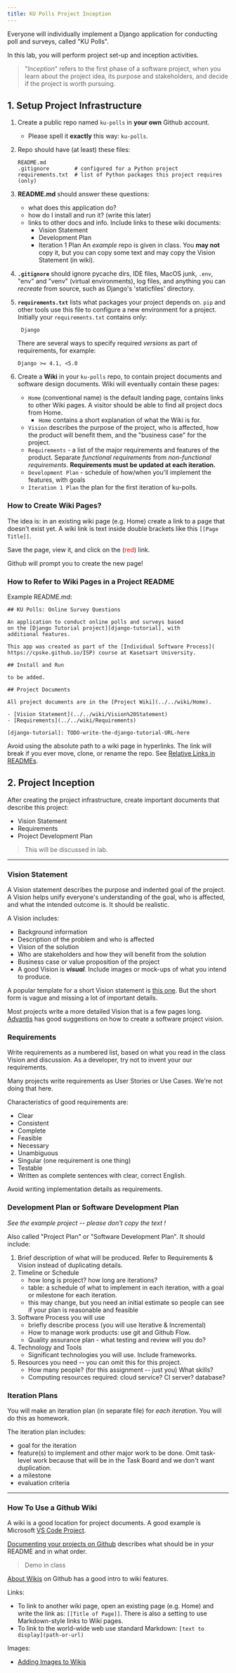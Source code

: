 ```yaml
---
title: KU Polls Project Inception
---
```


Everyone will individually implement a Django application for conducting poll and surveys, called "KU Polls".  

In this lab, you will perform project set-up and inception activities.

> "*Inception*" refers to the first phase of a software project, when you learn about the project idea, its purpose and stakeholders, and decide if the project is worth pursuing.

## 1. Setup Project Infrastructure

1. Create a public repo named `ku-polls` in **your own** Github account.
   - Please spell it **exactly** this way: `ku-polls`.

2. Repo should have (at least) these files:
   ```
   README.md
   .gitignore        # configured for a Python project
   requirements.txt  # list of Python packages this project requires (only)
   ```

3. **README.md** should answer these questions:
   - what does this application do?
   - how do I install and run it? (write this later)
   - links to other docs and info. Include links to these wiki documents:
     - Vision Statement
     - Development Plan
     - Iteration 1 Plan
   An *example* repo is given in class. You **may not** copy it, but you can copy some text and may copy the Vision Statement (in wiki).

4. **`.gitignore`** should ignore pycache dirs, IDE files, MacOS junk, `.env`, "env" and "venv" (virtual environments), log files, and anything you can *recreate* from source, such as Django's 'staticfiles' directory.

5. **`requirements.txt`** lists what packages your project depends on. `pip` and other tools use this file to configure a new environment for a project.  Initially your `requirements.txt` contains only:
   ```
    Django
   ```
   There are several ways to specify required *versions* as part of requirements, for example:
   ```
   Django >= 4.1, <5.0
   ```
6. Create a **Wiki** in your `ku-polls` repo, to contain project documents and software design documents. Wiki will eventually contain these pages:
   - `Home` (conventional name) is the default landing page, contains links to other Wiki pages. A visitor should be able to find all project docs from Home.
      - `Home` contains a short explanation of what the Wiki is for.
   - `Vision` describes the purpose of the project, who is affected, how the product will benefit them, and the "business case" for the project.
   - `Requirements` - a list of the major requirements and features of the product. Separate *functional requirements* from *non-functional requirements*. **Requirements must be updated at each iteration.**
   - `Development Plan` - schedule of how/when you'll implement the features, with goals
   - `Iteration 1 Plan` the plan for the first iteration of ku-polls.


### How to Create Wiki Pages?

The idea is: in an existing wiki page (e.g. Home) create a link to a page that doesn't exist yet.  A wiki link is text inside double brackets like this `[[Page Title]]`.

Save the page, view it, and click on the (<font color="red">red</font>) link.

Github will prompt you to create the new page!


### How to Refer to Wiki Pages in a Project README

Example README.md:

```
## KU Polls: Online Survey Questions 

An application to conduct online polls and surveys based
on the [Django Tutorial project][django-tutorial], with
additional features.

This app was created as part of the [Individual Software Process](
https://cpske.github.io/ISP) course at Kasetsart University.

## Install and Run

to be added.

## Project Documents

All project documents are in the [Project Wiki](../../wiki/Home).

- [Vision Statement](../../wiki/Vision%20Statement)
- [Requirements](../../wiki/Requirements)

[django-tutorial]: TODO-write-the-django-tutorial-URL-here
```

Avoid using the absolute path to a wiki page in hyperlinks. The link will break if you ever move, clone, or rename the repo.
See [Relative Links in READMEs](https://help.github.com/articles/adding-images-to-wikis/).

## 2. Project Inception

After creating the project infrastructure, create important documents that describe this project:

- Vision Statement
- Requirements
- Project Development Plan

> This will be discussed in lab.

---

### Vision Statement

A Vision statement describes the purpose and indented goal of the project.
A Vision helps unify everyone's understanding of the goal, who is affected, and what the intended outcome is. It should be realistic.

A Vision includes:

- Background information
- Description of the problem and who is affected
- Vision of the solution
- Who are stakeholders and how they will benefit from the solution
- Business case or value proposition of the project
- A good Vision is ***visual***.  Include images or mock-ups of what you intend to produce.

A popular template for a short Vision statement
is [this one](https://www.atlascode.com/blog/creating-a-software-product-vision-statement/).
But the short form is vague and missing a lot of important details.

Most projects write a more detailed Vision that is a few pages long. 
[Advantis](https://www.edvantis.com/blog/project-vision-in-software-development/) has good suggestions on how to create a software project vision.


### Requirements 

Write requirements as a numbered list, based on what you read in the class Vision and discussion.
As a developer, try not to invent your our requirements.

Many projects write requirements as User Stories or Use Cases. We're not doing that here.

Characteristics of good requirements are:

* Clear
* Consistent
* Complete
* Feasible
* Necessary
* Unambiguous
* Singular (one requirement is one thing)
* Testable
* Written as complete sentences with clear, correct English.

Avoid writing implementation details as requirements.

### Development Plan or Software Development Plan

*See the example project -- please don't copy the text !*

Also called "Project Plan" or "Software Development Plan". It should include:

1. Brief description of what will be produced. Refer to Requirements & Vision instead of duplicating details.
2. Timeline or Schedule 
   - how long is project? how long are iterations? 
   - table: a schedule of what to implement in each iteration, with a goal or milestone for each iteration.
   - this may change, but you need an initial estimate so people can see if your plan is reasonable and feasible
3. Software Process you will use
   - briefly describe process (you will use Iterative & Incremental)
   - How to manage work products: use git and Github Flow.
   - Quality assurance plan - what testing and review will you do?
4. Technology and Tools
   - Significant technologies you will use. Include frameworks.
5. Resources you need -- you can omit this for this project.
   - How many people? (for this assignment -- just you) What skills?
   - Computing resources required: cloud service? CI server? database?

### Iteration Plans

You will make an iteration plan (in separate file) for *each iteration*.  You will do this as homework.

The iteration plan includes:
- goal for the iteration
- feature(s) to implement and other major work to be done.  Omit task-level work because that will be in the Task Board and we don't want duplication.
- a milestone
- evaluation criteria

---

### How To Use a Github Wiki

A wiki is a good location for project documents. 
A good example is Microsoft [VS Code Project](https://github.com/microsoft/vscode).

[Documenting your projects on Github](https://guides.github.com/features/wikis/) describes what should be in your README and in what order.

> Demo in class

[About Wikis](https://docs.github.com/en/github/building-a-strong-community/about-wikis) on Github has a good intro to wiki features.

Links:
- To link to another wiki page, open an existing page (e.g. Home) and write the link as: ``[[Title of Page]]``.  There is also a setting to use Markdown-style links to Wiki pages. 
- To link to the world-wide web use standard Markdown: `[text to display](path-or-url)`

Images: 
- [Adding Images to Wikis](https://help.github.com/articles/adding-images-to-wikis/)



